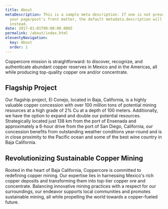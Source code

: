 ```yaml
---
title: About
metaDescription: This is a sample meta description. If one is not present in
  your page/post's front matter, the default metadata.description will be used
  instead.
date: 2017-01-01T00:00:00.000Z
permalink: /about/index.html
eleventyNavigation:
  key: About
  order: 1
---
```

Coppercore mission is straightforward: to discover, recognize, and authenticate abundant copper reserves in Mexico and in the Americas, all while producing top-quality copper ore and/or concentrate.

## Flagship Project

Our flagship project, El Conejo, located in Baja, California, is a highly valuable copper concession with over 100 million tons of potential mining resources at a high grade of 2% Cu at a depth of 100 meters. Additionally, we have the option to expand and double our potential resources. Strategically located just 138 km from the port of Ensenada and approximately a 6-hour drive from the port of San Diego, California, our concession benefits from outstanding weather conditions year-round and is in close proximity to the Pacific ocean and some of the best wine country in Baja California.

## Revolutionizing Sustainable Copper Mining

Rooted in the heart of Baja California, Coppercore is committed to redefining copper mining. Our expertise lies in harnessing Mexico's rich copper deposits and transforming them into top-tier copper ore and concentrate. Balancing innovative mining practices with a respect for our surroundings, our endeavor supports local communities and promotes sustainable mining, all while propelling the world towards a copper-fueled future.
